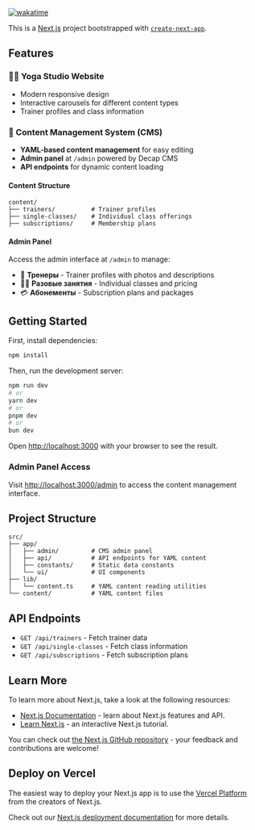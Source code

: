 [![wakatime](https://wakatime.com/badge/github/hounch/yoga-home.svg)](https://wakatime.com/badge/github/hounch/yoga-home)

This is a [Next.js](https://nextjs.org) project bootstrapped with [`create-next-app`](https://nextjs.org/docs/app/api-reference/cli/create-next-app).

## Features

### 🧘‍♀️ Yoga Studio Website
- Modern responsive design
- Interactive carousels for different content types
- Trainer profiles and class information

### 📝 Content Management System (CMS)
- **YAML-based content management** for easy editing
- **Admin panel** at `/admin` powered by Decap CMS
- **API endpoints** for dynamic content loading

#### Content Structure
```
content/
├── trainers/          # Trainer profiles
├── single-classes/    # Individual class offerings  
├── subscriptions/     # Membership plans
```

#### Admin Panel
Access the admin interface at `/admin` to manage:
- 👥 **Тренеры** - Trainer profiles with photos and descriptions
- 🏃‍♀️ **Разовые занятия** - Individual classes and pricing
- 💳 **Абонементы** - Subscription plans and packages

## Getting Started

First, install dependencies:

```bash
npm install
```

Then, run the development server:

```bash
npm run dev
# or
yarn dev
# or
pnpm dev
# or
bun dev
```

Open [http://localhost:3000](http://localhost:3000) with your browser to see the result.

### Admin Panel Access
Visit [http://localhost:3000/admin](http://localhost:3000/admin) to access the content management interface.

## Project Structure

```
src/
├── app/
│   ├── admin/         # CMS admin panel
│   ├── api/           # API endpoints for YAML content
│   ├── constants/     # Static data constants
│   └── ui/            # UI components
├── lib/
│   └── content.ts     # YAML content reading utilities
└── content/           # YAML content files
```

## API Endpoints

- `GET /api/trainers` - Fetch trainer data
- `GET /api/single-classes` - Fetch class information  
- `GET /api/subscriptions` - Fetch subscription plans

## Learn More

To learn more about Next.js, take a look at the following resources:

- [Next.js Documentation](https://nextjs.org/docs) - learn about Next.js features and API.
- [Learn Next.js](https://nextjs.org/learn) - an interactive Next.js tutorial.

You can check out [the Next.js GitHub repository](https://github.com/vercel/next.js) - your feedback and contributions are welcome!

## Deploy on Vercel

The easiest way to deploy your Next.js app is to use the [Vercel Platform](https://vercel.com/new?utm_medium=default-template&filter=next.js&utm_source=create-next-app&utm_campaign=create-next-app-readme) from the creators of Next.js.

Check out our [Next.js deployment documentation](https://nextjs.org/docs/app/building-your-application/deploying) for more details.

